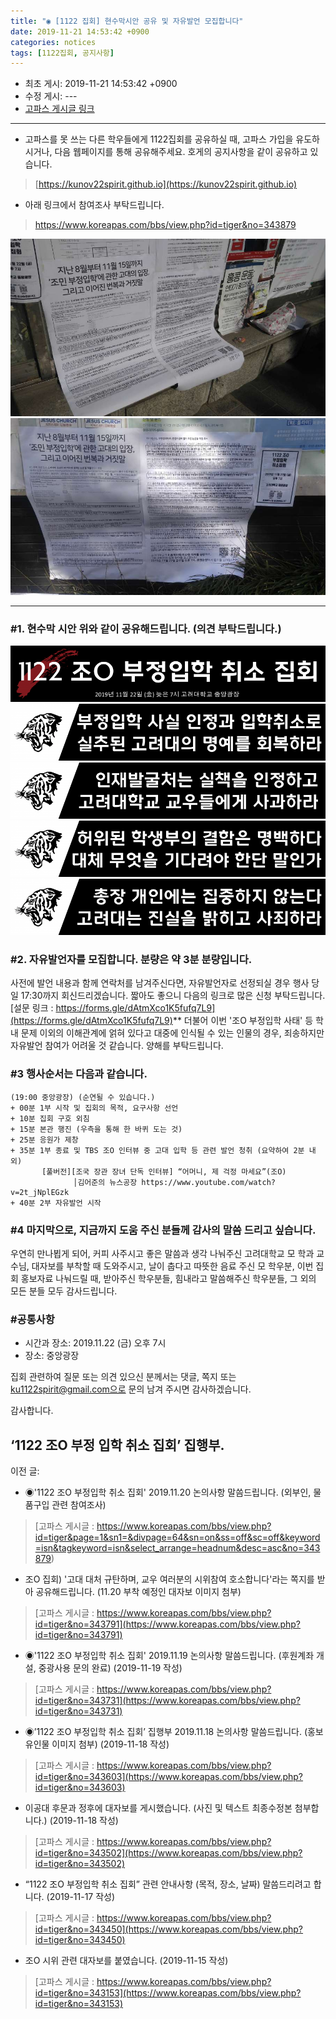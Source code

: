 ```yaml
---
title: "◉ [1122 집회] 현수막시안 공유 및 자유발언 모집합니다"
date: 2019-11-21 14:53:42 +0900
categories: notices
tags: [1122집회, 공지사항]
---
```

* 최초 게시: 2019-11-21 14:53:42 +0900
* 수정 게시: ---
* [고파스 게시글 링크](https://www.koreapas.com/bbs/view.php?id=tiger&page=1&sn1=&divpage=64&sn=off&ss=on&sc=on&select_arrange=headnum&desc=asc&no=343935)

---
* 고파스를 못 쓰는 다른 학우들에게 1122집회를 공유하실 때, 고파스 가입을 유도하시거나, 다음 웹페이지를 통해 공유해주세요. 호게의 공지사항을 같이 공유하고 있습니다.
 > [https://kunov22spirit.github.io](https://kunov22spirit.github.io)
* 아래 링크에서 참여조사 부탁드립니다. 
 > https://www.koreapas.com/bbs/view.php?id=tiger&no=343879


![](/asset/image/b06.jpg) 
![](/asset/image/b07.jpg) 


---


### #1. 현수막 시안 위와 같이 공유해드립니다. (의견 부탁드립니다.) 

![](/asset/image/b01.png) 
![](/asset/image/b02.png) 
![](/asset/image/b03.png) 
![](/asset/image/b04.png) 
![](/asset/image/b05.png) 




### #2. 자유발언자를 모집합니다. 분량은 약 3분 분량입니다. 
사전에 발언 내용과 함께 연락처를 남겨주신다면, 
자유발언자로 선정되실 경우 행사 당일 17:30까지 회신드리겠습니다. 
짧아도 좋으니 다음의 링크로 많은 신청 부탁드립니다. 
[설문 링크 : https://forms.gle/dAtmXco1K5fufq7L9](https://forms.gle/dAtmXco1K5fufq7L9)**
더불어 이번 '조O 부정입학 사태' 등 학내 문제 이외의 이해관계에 얽혀 있다고 대중에 인식될 수 있는 인물의 경우, 죄송하지만 자유발언 참여가 어려울 것 같습니다. 양해를 부탁드립니다. 



### #3 행사순서는 다음과 같습니다. 

```
(19:00 중앙광장) (순연될 수 있습니다.) 
+ 00분 1부 시작 및 집회의 목적, 요구사항 선언 
+ 10분 집회 구호 외침 
+ 15분 본관 행진 (우측을 통해 한 바퀴 도는 것)
+ 25분 응원가 제창 
+ 35분 1부 종료 및 TBS 조O 인터뷰 중 고대 입학 등 관련 발언 청취 (요약하여 2분 내외) 
       [풀버전][조국 장관 장녀 단독 인터뷰] “어머니, 제 걱정 마세요”(조O)
              │김어준의 뉴스공장 https://www.youtube.com/watch?v=2t_jNplEGzk
+ 40분 2부 자유발언 시작

```


### #4 마지막으로, 지금까지 도움 주신 분들께 감사의 말씀 드리고 싶습니다.
우연히 만나뵙게 되어, 커피 사주시고 좋은 말씀과 생각 나눠주신 고려대학교 모 학과 교수님, 
대자보를 부착할 때 도와주시고, 날이 춥다고 따뜻한 음료 주신 모 학우분, 
이번 집회 홍보자료 나눠드릴 때, 받아주신 학우분들, 힘내라고 말씀해주신 학우분들,
그 외의 모든 분들 모두 감사드립니다.






### #공통사항 
* 시간과 장소: 2019.11.22 (금) 오후 7시 
* 장소: 중앙광장

집회 관련하여 질문 또는 의견 있으신 분께서는 댓글, 쪽지 또는
ku1122spirit@gmail.com으로 문의 남겨 주시면 감사하겠습니다.



감사합니다.

‘1122 조O 부정 입학 취소 집회’ 집행부.
----



이전 글:


* ◉'1122 조O 부정입학 취소 집회' 2019.11.20 논의사항 말씀드립니다. (외부인, 물품구입 관련 참여조사) 
> [고파스 게시글 : https://www.koreapas.com/bbs/view.php?id=tiger&page=1&sn1=&divpage=64&sn=on&ss=off&sc=off&keyword=isn&tagkeyword=isn&select_arrange=headnum&desc=asc&no=343879)

* 조O 집회) '고대 대처 규탄하며, 교우 여러분의 시위참여 호소합니다'라는 쪽지를 받아 공유해드립니다. (11.20 부착 예정인 대자보 이미지 첨부)
> [고파스 게시글 : https://www.koreapas.com/bbs/view.php?id=tiger&no=343791](https://www.koreapas.com/bbs/view.php?id=tiger&no=343791)

* ◉'1122 조O 부정입학 취소 집회' 2019.11.19 논의사항 말씀드립니다. (후원계좌 개설, 중광사용 문의 완료) (2019-11-19 작성)
> [고파스 게시글 : https://www.koreapas.com/bbs/view.php?id=tiger&no=343731](https://www.koreapas.com/bbs/view.php?id=tiger&no=343731)

* ◉’1122 조O 부정입학 취소 집회’ 집행부 2019.11.18 논의사항 말씀드립니다. (홍보 유인물 이미지 첨부) (2019-11-18 작성)
> [고파스 게시글 : https://www.koreapas.com/bbs/view.php?id=tiger&no=343603](https://www.koreapas.com/bbs/view.php?id=tiger&no=343603)

* 이공대 후문과 정후에 대자보를 게시했습니다. (사진 및 텍스트 최종수정본 첨부합니다.) (2019-11-18 작성)
> [고파스 게시글 : https://www.koreapas.com/bbs/view.php?id=tiger&no=343502](https://www.koreapas.com/bbs/view.php?id=tiger&no=343502)

* “1122 조O 부정입학 취소 집회” 관련 안내사항 (목적, 장소, 날짜) 말씀드리려고 합니다. (2019-11-17 작성)
> [고파스 게시글 : https://www.koreapas.com/bbs/view.php?id=tiger&no=343450](https://www.koreapas.com/bbs/view.php?id=tiger&no=343450)

* 조O 시위 관련 대자보를 붙였습니다. (2019-11-15 작성)
> [고파스 게시글 : https://www.koreapas.com/bbs/view.php?id=tiger&no=343153](https://www.koreapas.com/bbs/view.php?id=tiger&no=343153)
